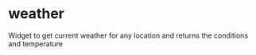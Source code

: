 # weather
Widget to get current weather for any location and returns the conditions and temperature

